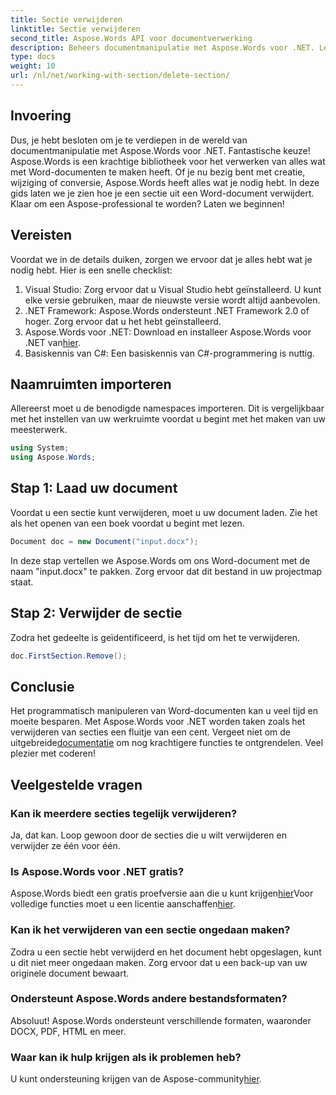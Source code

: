 ```yaml
---
title: Sectie verwijderen
linktitle: Sectie verwijderen
second_title: Aspose.Words API voor documentverwerking
description: Beheers documentmanipulatie met Aspose.Words voor .NET. Leer hoe u secties uit Word-documenten verwijdert in een paar eenvoudige stappen.
type: docs
weight: 10
url: /nl/net/working-with-section/delete-section/
---
```

## Invoering

Dus, je hebt besloten om je te verdiepen in de wereld van documentmanipulatie met Aspose.Words voor .NET. Fantastische keuze! Aspose.Words is een krachtige bibliotheek voor het verwerken van alles wat met Word-documenten te maken heeft. Of je nu bezig bent met creatie, wijziging of conversie, Aspose.Words heeft alles wat je nodig hebt. In deze gids laten we je zien hoe je een sectie uit een Word-document verwijdert. Klaar om een Aspose-professional te worden? Laten we beginnen!

## Vereisten

Voordat we in de details duiken, zorgen we ervoor dat je alles hebt wat je nodig hebt. Hier is een snelle checklist:

1. Visual Studio: Zorg ervoor dat u Visual Studio hebt geïnstalleerd. U kunt elke versie gebruiken, maar de nieuwste versie wordt altijd aanbevolen.
2. .NET Framework: Aspose.Words ondersteunt .NET Framework 2.0 of hoger. Zorg ervoor dat u het hebt geïnstalleerd.
3. Aspose.Words voor .NET: Download en installeer Aspose.Words voor .NET van[hier](https://releases.aspose.com/words/net/).
4. Basiskennis van C#: Een basiskennis van C#-programmering is nuttig.

## Naamruimten importeren

Allereerst moet u de benodigde namespaces importeren. Dit is vergelijkbaar met het instellen van uw werkruimte voordat u begint met het maken van uw meesterwerk.

```csharp
using System;
using Aspose.Words;
```

## Stap 1: Laad uw document

Voordat u een sectie kunt verwijderen, moet u uw document laden. Zie het als het openen van een boek voordat u begint met lezen.

```csharp
Document doc = new Document("input.docx");
```

In deze stap vertellen we Aspose.Words om ons Word-document met de naam "input.docx" te pakken. Zorg ervoor dat dit bestand in uw projectmap staat.

## Stap 2: Verwijder de sectie

Zodra het gedeelte is geïdentificeerd, is het tijd om het te verwijderen.

```csharp
doc.FirstSection.Remove();
```


## Conclusie

 Het programmatisch manipuleren van Word-documenten kan u veel tijd en moeite besparen. Met Aspose.Words voor .NET worden taken zoals het verwijderen van secties een fluitje van een cent. Vergeet niet om de uitgebreide[documentatie](https://reference.aspose.com/words/net/) om nog krachtigere functies te ontgrendelen. Veel plezier met coderen!

## Veelgestelde vragen

### Kan ik meerdere secties tegelijk verwijderen?
Ja, dat kan. Loop gewoon door de secties die u wilt verwijderen en verwijder ze één voor één.

### Is Aspose.Words voor .NET gratis?
 Aspose.Words biedt een gratis proefversie aan die u kunt krijgen[hier](https://releases.aspose.com/)Voor volledige functies moet u een licentie aanschaffen[hier](https://purchase.aspose.com/buy).

### Kan ik het verwijderen van een sectie ongedaan maken?
Zodra u een sectie hebt verwijderd en het document hebt opgeslagen, kunt u dit niet meer ongedaan maken. Zorg ervoor dat u een back-up van uw originele document bewaart.

### Ondersteunt Aspose.Words andere bestandsformaten?
Absoluut! Aspose.Words ondersteunt verschillende formaten, waaronder DOCX, PDF, HTML en meer.

### Waar kan ik hulp krijgen als ik problemen heb?
 U kunt ondersteuning krijgen van de Aspose-community[hier](https://forum.aspose.com/c/words/8).